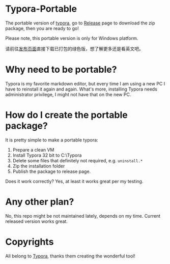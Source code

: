 # Typora-Portable

The portable version of [typora](https://typora.io/#windows), go to [Release](https://github.com/tobyqin/Typora-Portable/releases) page to download the zip package, then you are ready to go!

Please note, this portable version is only for Windows platform.

请前往[发布页面](https://github.com/tobyqin/Typora-Portable/releases)直接下载已打包的绿色版，想了解更多还是看英文吧。

# Why need to be portable?

Typora is my favorite markdown editor, but every time I am using a new PC I have to reinstall it again and again. What's more, installing Typora needs administrator privilege, I might not have that on the new PC.

# How do I create the portable package?

It is pretty simple to make a portable typora:

1. Prepare a clean VM
2. Install Typora 32 bit to C:\Typora
4. Delete some files that definitely not required, e.g. `uninstall.*`
3. Zip the installation folder
4. Publish the package to release page.

Does it work correctly? Yes, at least it works great per my testing.

# Any other plan?

No, this repo might be not maintained lately, depends on my time. Current released version works great.

# Copyrights

All belong to [Typora](https://typora.io/), thanks them creating the wonderful tool!
